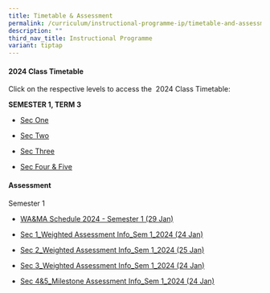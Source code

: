 ```yaml
---
title: Timetable & Assessment
permalink: /curriculum/instructional-programme-ip/timetable-and-assessment/
description: ""
third_nav_title: Instructional Programme
variant: tiptap
---
```

<h4>2024 Class Timetable</h4>
<p>Click on the respective levels to access the&nbsp; 2024 Class Timetable:</p>
<p><strong>SEMESTER 1, TERM 3</strong>
</p>
<ul>
<li>
<p><a href="https://drive.google.com/file/d/1SbfbGr-YxlkBG1Io-9Kokj2Ek8FYK3-W/view?usp=drive_link" class="XqQF9c" rel="noopener noreferrer nofollow" target="_blank"><u>Sec One</u></a>
</p>
</li>
<li>
<p><a href="https://drive.google.com/file/d/1xXHNi6Q7OTMtKI9maVkyYYAbrSDOWn8a/view?usp=drive_link" class="XqQF9c" rel="noopener noreferrer nofollow" target="_blank"><u>Sec Two</u></a>
</p>
</li>
<li>
<p><a href="https://drive.google.com/file/d/1COcFtEEyLYnaaPkyPUoScKT-DN8e4V_0/view?usp=drive_link" class="XqQF9c" rel="noopener noreferrer nofollow" target="_blank"><u>Sec Three</u></a>
</p>
</li>
<li>
<p><a href="https://drive.google.com/file/d/1mCsIn-GEIhAknte7948Y5qKM_tzlXo6e/view?usp=drive_link" class="XqQF9c" rel="noopener noreferrer nofollow" target="_blank"><u>Sec Four &amp; Five</u></a>
</p>
</li>
</ul>
<p></p>
<h4>Assessment</h4>
<p>Semester 1</p>
<ul data-tight="true" class="tight">
<li>
<p><a href="/files/WA &amp; MA/2024 Semester 1/WA_MA_Schedule_2024___Semester_1__29_Jan_.pdf" rel="noopener noreferrer nofollow" target="_blank">WA&amp;MA Schedule 2024 - Semester 1 (29 Jan)</a>
</p>
</li>
<li>
<p><a href="/files/WA &amp; MA/2024 Semester 1/Sec_1_Weighted_Assesment_Info_Sem_1_2024__24_Jan_.pdf" rel="noopener noreferrer nofollow" target="_blank">Sec 1_Weighted Assessment Info_Sem 1_2024 (24 Jan)</a>
</p>
</li>
<li>
<p><a href="/files/WA &amp; MA/2024 Semester 1/Sec_2_Weighted_Assesment_Info_Sem_1_2024__25_Jan_.pdf" rel="noopener noreferrer nofollow" target="_blank">Sec 2_Weighted Assessment Info_Sem 1_2024 (25 Jan)</a>
</p>
</li>
<li>
<p><a href="/files/WA &amp; MA/2024 Semester 1/Sec_3_Weighted_Assesment_Info_Sem_1_2024__24_Jan_.pdf" rel="noopener noreferrer nofollow" target="_blank">Sec 3_Weighted Assessment Info_Sem 1_2024 (24 Jan)</a>
</p>
</li>
<li>
<p><a href="/files/WA &amp; MA/2024 Semester 1/Sec_4_5_Milestone_Assesment_Info_Sem_1_2024__24_Jan_.pdf" rel="noopener noreferrer nofollow" target="_blank">Sec 4&amp;5_Milestone Assessment Info_Sem 1_2024 (24 Jan)</a>
</p>
</li>
</ul>
<p></p>